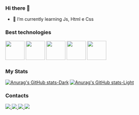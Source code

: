 ### Hi there 👋

- 🌱 I’m currently learning Js, Html e Css

### Best technologies

<div>
<img src="https://cdn.jsdelivr.net/gh/devicons/devicon/icons/javascript/javascript-plain.svg" width="60" />         
<img src="https://cdn.jsdelivr.net/gh/devicons/devicon/icons/html5/html5-original.svg"width="60" />          
<img src="https://cdn.jsdelivr.net/gh/devicons/devicon/icons/css3/css3-original.svg"width="60" />          
<img src="https://cdn.jsdelivr.net/gh/devicons/devicon/icons/java/java-original.svg"width="60" />         
<img src="https://cdn.jsdelivr.net/gh/devicons/devicon/icons/python/python-original.svg"width="60" />
          
</div>
          
### My Stats
[![Anurag's GitHub stats-Dark](https://github-readme-stats.vercel.app/api?username=Espaniiol&show_icons=true&theme=dark#gh-dark-mode-only)](https://github.com/anuraghazra/github-readme-stats#gh-dark-mode-only)
[![Anurag's GitHub stats-Light](https://github-readme-stats.vercel.app/api?username=Espaniiol&show_icons=true&theme=default#gh-light-mode-only)](https://github.com/anuraghazra/github-readme-stats#gh-light-mode-only)

### Contacts

<div>
  <a href="https://www.instagram.com/espaniiol/">
    <img src="https://img.shields.io/badge/Instagram-E4405F?style=for-the-badge&logo=instagram&logoColor=white" />
  </a>
  <a href="https://steamcommunity.com/profiles/76561199095721059/">
    <img src="https://img.shields.io/badge/Steam-000000?style=for-the-badge&logo=steam&logoColor=white" />
  </a>
  <a href="https://twitter.com/espaniiol">
    <img src="https://img.shields.io/badge/Twitter-1DA1F2?style=for-the-badge&logo=twitter&logoColor=black" />
  </a>
  <a href="https://www.linkedin.com/in/guilherme-espaniol-schlickmann-a64653265">
    <img src="https://img.shields.io/badge/LinkedIn-0077B5?style=for-the-badge&logo=linkedin&logoColor=white" />
  </a>
</div>
